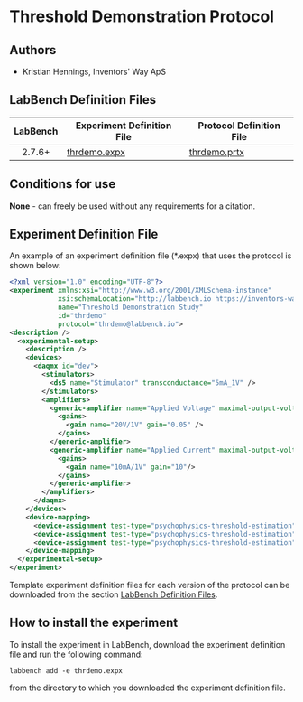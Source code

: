 # Threshold Demonstration Protocol

## Authors

* Kristian Hennings, Inventors' Way ApS

## LabBench Definition Files

| LabBench | Experiment Definition File         | Protocol Definition File         |
|:--------:|------------------------------------|----------------------------------|
| 2.7.6+   | [thrdemo.expx](thrdemo.expx) | [thrdemo.prtx](thrdemo.prtx) |

## Conditions for use

**None** - can freely be used without any requirements for a citation.

## Experiment Definition File

An example of an experiment definition file (*.expx) that uses the protocol is shown below:

```xml
<?xml version="1.0" encoding="UTF-8"?>
<experiment xmlns:xsi="http://www.w3.org/2001/XMLSchema-instance"
            xsi:schemaLocation="http://labbench.io https://inventors-way.github.io/LabBench.Protocols/xsd/2.7.6/experiment.xsd"            
            name="Threshold Demonstration Study"
            id="thrdemo"
            protocol="thrdemo@labbench.io">
<description />
  <experimental-setup>
    <description />
    <devices>
      <daqmx id="dev">
        <stimulators>
          <ds5 name="Stimulator" transconductance="5mA_1V" />
        </stimulators>
        <amplifiers>
          <generic-amplifier name="Applied Voltage" maximal-output-voltage="10" signal="applied-voltage">
            <gains>
              <gain name="20V/1V" gain="0.05" />
            </gains>
          </generic-amplifier>
          <generic-amplifier name="Applied Current" maximal-output-voltage="10" signal="applied-current">
            <gains>
              <gain name="10mA/1V" gain="10"/>
            </gains>
          </generic-amplifier>
        </amplifiers>
      </daqmx>
    </devices>
    <device-mapping>      
      <device-assignment test-type="psychophysics-threshold-estimation" instrument-name="Button" device-id="dev" />
      <device-assignment test-type="psychophysics-threshold-estimation" instrument-name="Stimulator" device-id="dev" />
      <device-assignment test-type="psychophysics-threshold-estimation" instrument-name="SweepSampler" device-id="dev" />
    </device-mapping>
  </experimental-setup>
</experiment>
```

Template experiment definition files for each version of the protocol can be downloaded from the section [LabBench Definition Files](#labbench-definition-files).

## How to install the experiment

To install the experiment in LabBench, download the experiment definition file and run the following command:

```dos
labbench add -e thrdemo.expx
```

from the directory to which you downloaded the experiment definition file.